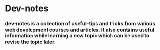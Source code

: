 # Dev-notes

### dev-notes is a collection of useful-tips and tricks from various web development courses and articles. It also contains useful information while learning a new topic which can be used to revise the topic later.

